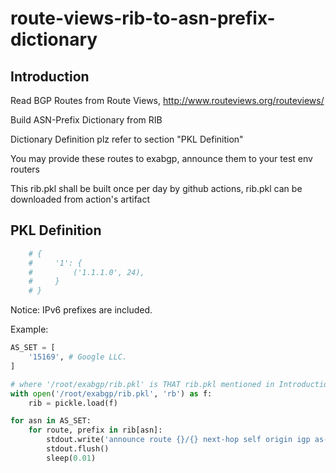# route-views-rib-to-asn-prefix-dictionary

## Introduction

Read BGP Routes from Route Views, http://www.routeviews.org/routeviews/

Build ASN-Prefix Dictionary from RIB

Dictionary Definition plz refer to section "PKL Definition"

You may provide these routes to exabgp, announce them to your test env routers

This rib.pkl shall be built once per day by github actions, rib.pkl can be downloaded from action's artifact

## PKL Definition

```python
    # {
    #     '1': {
    #         ('1.1.1.0', 24),
    #     }
    # }
```

Notice: IPv6 prefixes are included.

Example:

```python
AS_SET = [
    '15169', # Google LLC.
]

# where '/root/exabgp/rib.pkl' is THAT rib.pkl mentioned in Introduction
with open('/root/exabgp/rib.pkl', 'rb') as f: 
    rib = pickle.load(f)

for asn in AS_SET:
    for route, prefix in rib[asn]:
        stdout.write('announce route {}/{} next-hop self origin igp as-path [ 64601 {} ]\n'.format(route, prefix, asn))
        stdout.flush()
        sleep(0.01)
```
